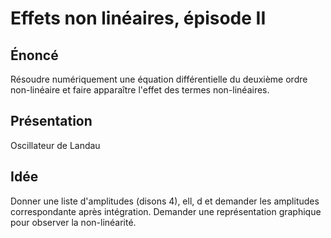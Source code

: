 # Effets non linéaires, épisode II

## Énoncé

Résoudre numériquement une équation différentielle du deuxième ordre 
non-linéaire et faire apparaître l'effet des termes non-linéaires.

## Présentation

Oscillateur de Landau

## Idée

Donner une liste d'amplitudes (disons 4), ell, d
et demander les amplitudes correspondante après intégration.
Demander une représentation graphique pour observer la non-linéarité.
